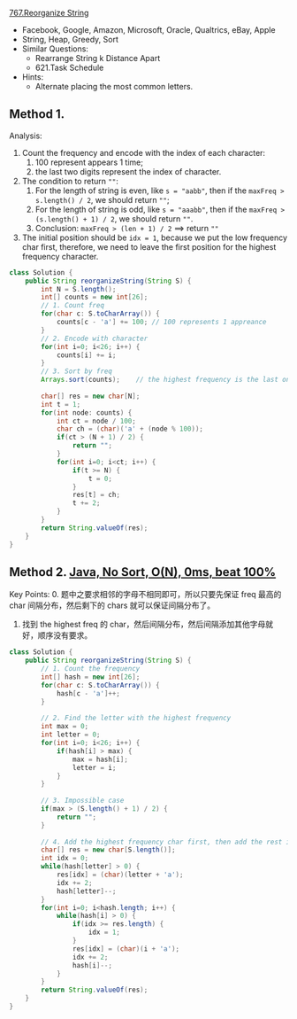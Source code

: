 [767.Reorganize String](https://leetcode.com/problems/reorganize-string/)

* Facebook, Google, Amazon, Microsoft, Oracle, Qualtrics, eBay, Apple
* String, Heap, Greedy, Sort
* Similar Questions:
    * Rearrange String k Distance Apart
    * 621.Task Schedule
* Hints:
    * Alternate placing the most common letters.


## Method 1.
Analysis:
1. Count the frequency and encode with the index of each character:
    1. 100 represent appears 1 time;
    2. the last two digits represent the index of character.
2. The condition to return `""`:
    1. For the length of string is even, like `s = "aabb"`, then if the `maxFreq > s.length() / 2`, we should return `""`;
    2. For the length of string is odd, like `s = "aaabb"`, then if the `maxFreq > (s.length() + 1) / 2`, we should return `""`.    
    3. Conclusion: `maxFreq > (len + 1) / 2` ==> return `""`
3. The initial position should be `idx = 1`, because we put the low frequency char first, therefore, we need to leave the first position for the highest frequency character.
```java
class Solution {
    public String reorganizeString(String S) {
        int N = S.length();
        int[] counts = new int[26];
        // 1. Count freq
        for(char c: S.toCharArray()) {
            counts[c - 'a'] += 100; // 100 represents 1 appreance
        }
        // 2. Encode with character
        for(int i=0; i<26; i++) {
            counts[i] += i;
        }
        // 3. Sort by freq
        Arrays.sort(counts);    // the highest frequency is the last one
        
        char[] res = new char[N];
        int t = 1;
        for(int node: counts) {
            int ct = node / 100;
            char ch = (char)('a' + (node % 100));
            if(ct > (N + 1) / 2) {
                return "";
            }
            for(int i=0; i<ct; i++) {
                if(t >= N) {
                    t = 0;
                }
                res[t] = ch;
                t += 2;
            }
        }
        return String.valueOf(res);
    }
}
```


## Method 2. [Java, No Sort, O(N), 0ms, beat 100%](https://leetcode.com/problems/reorganize-string/discuss/232469/Java-No-Sort-O(N)-0ms-beat-100)
Key Points:
0. 题中之要求相邻的字母不相同即可，所以只要先保证 freq 最高的 char 间隔分布，然后剩下的 chars 就可以保证间隔分布了。
1. 找到 the highest freq 的 char，然后间隔分布，然后间隔添加其他字母就好，顺序没有要求。

```java
class Solution {
    public String reorganizeString(String S) {
        // 1. Count the frequency
        int[] hash = new int[26];
        for(char c: S.toCharArray()) {
            hash[c - 'a']++;
        }
        
        // 2. Find the letter with the highest frequency
        int max = 0;
        int letter = 0;
        for(int i=0; i<26; i++) {
            if(hash[i] > max) {
                max = hash[i];
                letter = i;
            }
        }
        
        // 3. Impossible case
        if(max > (S.length() + 1) / 2) {
            return "";
        }
        
        // 4. Add the highest frequency char first, then add the rest in random order
        char[] res = new char[S.length()];
        int idx = 0;
        while(hash[letter] > 0) {
            res[idx] = (char)(letter + 'a');
            idx += 2;
            hash[letter]--;
        }
        for(int i=0; i<hash.length; i++) {
            while(hash[i] > 0) {
                if(idx >= res.length) {
                    idx = 1;
                }
                res[idx] = (char)(i + 'a');
                idx += 2;
                hash[i]--;
            }
        }
        return String.valueOf(res);
    }
}
```


